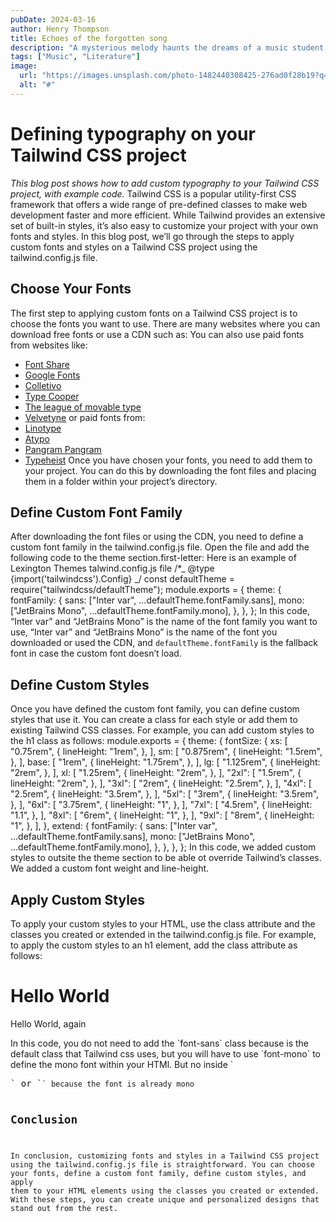 ```yaml
---
pubDate: 2024-03-16
author: Henry Thompson
title: Echoes of the forgotten song
description: "A mysterious melody haunts the dreams of a music student, leading them on a journey to uncover an otherworldly musical score."
tags: ["Music", "Literature"]
image:
  url: "https://images.unsplash.com/photo-1482440308425-276ad0f28b19?q=80&w=2940&auto=format&fit=crop&ixlib=rb-4.0.3&ixid=M3wxMjA3fDB8MHxwaG90by1wYWdlfHx8fGVufDB8fHx8fA%3D%3D"
  alt: "#"
---
```


# Defining typography on your Tailwind CSS project

_This blog post shows how to add custom typography to your Tailwind CSS project, with example code._
Tailwind CSS is a popular utility-first CSS framework that offers a wide range of pre-defined classes to make web development faster and more efficient. While Tailwind provides an extensive set of built-in styles, it’s also easy to customize your project with your own fonts and styles. In this blog post, we’ll go through the steps to apply custom fonts and styles on a Tailwind CSS project using the tailwind.config.js file.

## Choose Your Fonts

The first step to applying custom fonts on a Tailwind CSS project is to choose the fonts you want to use. There are many websites where you can download free fonts or use a CDN such as: You can also use paid fonts from websites like:

- [Font Share](https://www.fontshare.com/)
- [Google Fonts](https://fonts.google.com/)
- [Colletivo](https://www.collletttivo.it/)
- [Type Cooper](http://coopertype.org/)
- [The league of movable type](https://www.theleagueofmoveabletype.com/)
- [Velvetyne](https://velvetyne.fr/)
  or paid fonts from:
- [Linotype](https://www.linotype.com)
- [Atypo](https://www.atipofoundry.com/)
- [Pangram Pangram](https://pangrampangram.com/)
- [Typeheist](https://typeheist.co/) Once you have chosen your fonts, you need to add them to your project. You can do this by downloading the font files and placing them in a folder within your project’s directory.

## Define Custom Font Family

After downloading the font files or using the CDN, you need to define a custom font family in the tailwind.config.js file. Open the file and add the following code to the theme section.first-letter: Here is an example of Lexington Themes talwind.config.js file
/\*_ @type {import('tailwindcss').Config} _/
const defaultTheme = require("tailwindcss/defaultTheme");
module.exports = {
theme: {
fontFamily: {
sans: ["Inter var", ...defaultTheme.fontFamily.sans],
mono: ["JetBrains Mono", ...defaultTheme.fontFamily.mono],
},
},
};
In this code, “Inter var” and “JetBrains Mono” is the name of the font family you want to use, “Inter var” and “JetBrains Mono” is the name of the font you downloaded or used the CDN, and `defaultTheme.fontFamily` is the fallback font in case the custom font doesn’t load.

## Define Custom Styles

Once you have defined the custom font family, you can define custom styles that use it. You can create a class for each style or add them to existing Tailwind CSS classes. For example, you can add custom styles to the h1 class as follows:
module.exports = {
theme: {
fontSize: {
xs: [
"0.75rem",
{
lineHeight: "1rem",
},
],
sm: [
"0.875rem",
{
lineHeight: "1.5rem",
},
],
base: [
"1rem",
{
lineHeight: "1.75rem",
},
],
lg: [
"1.125rem",
{
lineHeight: "2rem",
},
],
xl: [
"1.25rem",
{
lineHeight: "2rem",
},
],
"2xl": [
"1.5rem",
{
lineHeight: "2rem",
},
],
"3xl": [
"2rem",
{
lineHeight: "2.5rem",
},
],
"4xl": [
"2.5rem",
{
lineHeight: "3.5rem",
},
],
"5xl": [
"3rem",
{
lineHeight: "3.5rem",
},
],
"6xl": [
"3.75rem",
{
lineHeight: "1",
},
],
"7xl": [
"4.5rem",
{
lineHeight: "1.1",
},
],
"8xl": [
"6rem",
{
lineHeight: "1",
},
],
"9xl": [
"8rem",
{
lineHeight: "1",
},
],
},
extend: {
fontFamily: {
sans: ["Inter var", ...defaultTheme.fontFamily.sans],
mono: ["JetBrains Mono", ...defaultTheme.fontFamily.mono],
},
},
},
};
In this code, we added custom styles to outsite the theme section to be able ot override Tailwind’s classes. We added a custom font weight and line-height.

## Apply Custom Styles

To apply your custom styles to your HTML, use the class attribute and the classes you created or extended in the tailwind.config.js file. For example, to apply the custom styles to an h1 element, add the class attribute as follows:
<h1 class="font-sans">Hello World</h1>
<p class="font-mono">Hello World, again</p>
In this code, you do not need to add the `font-sans` class because is the default class that Tailwind css uses, but you will have to use `font-mono` to define the mono font within your HTMl. But no inside `<pre>` or `<code>` because the font is already mono

## Conclusion

In conclusion, customizing fonts and styles in a Tailwind CSS project using the tailwind.config.js file is straightforward. You can choose your fonts, define a custom font family, define custom styles, and apply them to your HTML elements using the classes you created or extended. With these steps, you can create unique and personalized designs that stand out from the rest.
